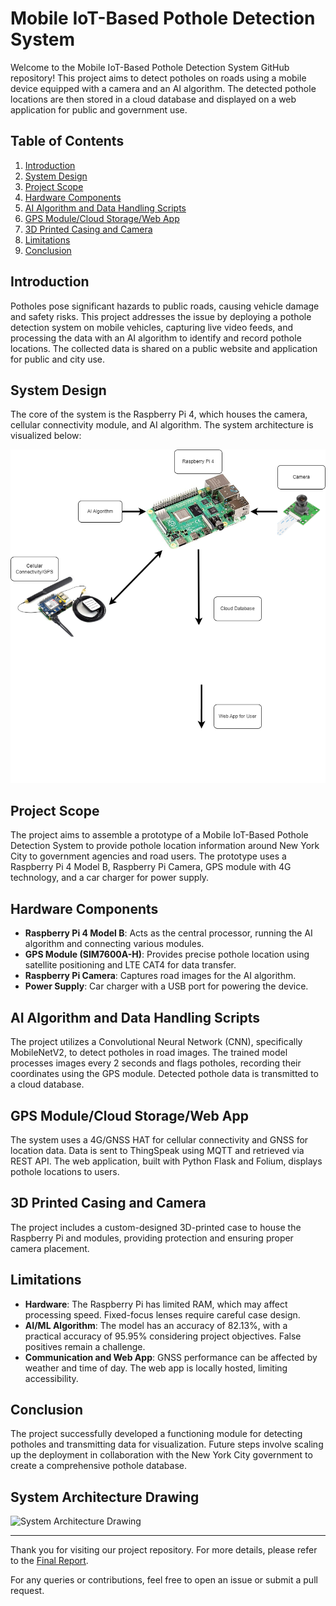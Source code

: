 # Mobile IoT-Based Pothole Detection System

Welcome to the Mobile IoT-Based Pothole Detection System GitHub repository! This project aims to detect potholes on roads using a mobile device equipped with a camera and an AI algorithm. The detected pothole locations are then stored in a cloud database and displayed on a web application for public and government use.

## Table of Contents

1. [Introduction](#introduction)
2. [System Design](#system-design)
3. [Project Scope](#project-scope)
4. [Hardware Components](#hardware-components)
5. [AI Algorithm and Data Handling Scripts](#ai-algorithm-and-data-handling-scripts)
6. [GPS Module/Cloud Storage/Web App](#gps-module-cloud-storage-web-app)
7. [3D Printed Casing and Camera](#3d-printed-casing-and-camera)
8. [Limitations](#limitations)
9. [Conclusion](#conclusion)

## Introduction

Potholes pose significant hazards to public roads, causing vehicle damage and safety risks. This project addresses the issue by deploying a pothole detection system on mobile vehicles, capturing live video feeds, and processing the data with an AI algorithm to identify and record pothole locations. The collected data is shared on a public website and application for public and city use.

## System Design

The core of the system is the Raspberry Pi 4, which houses the camera, cellular connectivity module, and AI algorithm. The system architecture is visualized below:

![System Architecture](SystemDesign.drawio.png)

## Project Scope

The project aims to assemble a prototype of a Mobile IoT-Based Pothole Detection System to provide pothole location information around New York City to government agencies and road users. The prototype uses a Raspberry Pi 4 Model B, Raspberry Pi Camera, GPS module with 4G technology, and a car charger for power supply.

## Hardware Components

- **Raspberry Pi 4 Model B**: Acts as the central processor, running the AI algorithm and connecting various modules.
- **GPS Module (SIM7600A-H)**: Provides precise pothole location using satellite positioning and LTE CAT4 for data transfer.
- **Raspberry Pi Camera**: Captures road images for the AI algorithm.
- **Power Supply**: Car charger with a USB port for powering the device.

## AI Algorithm and Data Handling Scripts

The project utilizes a Convolutional Neural Network (CNN), specifically MobileNetV2, to detect potholes in road images. The trained model processes images every 2 seconds and flags potholes, recording their coordinates using the GPS module. Detected pothole data is transmitted to a cloud database.

## GPS Module/Cloud Storage/Web App

The system uses a 4G/GNSS HAT for cellular connectivity and GNSS for location data. Data is sent to ThingSpeak using MQTT and retrieved via REST API. The web application, built with Python Flask and Folium, displays pothole locations to users.

## 3D Printed Casing and Camera

The project includes a custom-designed 3D-printed case to house the Raspberry Pi and modules, providing protection and ensuring proper camera placement.

## Limitations

- **Hardware**: The Raspberry Pi has limited RAM, which may affect processing speed. Fixed-focus lenses require careful case design.
- **AI/ML Algorithm**: The model has an accuracy of 82.13%, with a practical accuracy of 95.95% considering project objectives. False positives remain a challenge.
- **Communication and Web App**: GNSS performance can be affected by weather and time of day. The web app is locally hosted, limiting accessibility.

## Conclusion

The project successfully developed a functioning module for detecting potholes and transmitting data for visualization. Future steps involve scaling up the deployment in collaboration with the New York City government to create a comprehensive pothole database.

## System Architecture Drawing

![System Architecture Drawing](attachment-url-here)

---

Thank you for visiting our project repository. For more details, please refer to the [Final Report](attachment-url-here).

For any queries or contributions, feel free to open an issue or submit a pull request.
